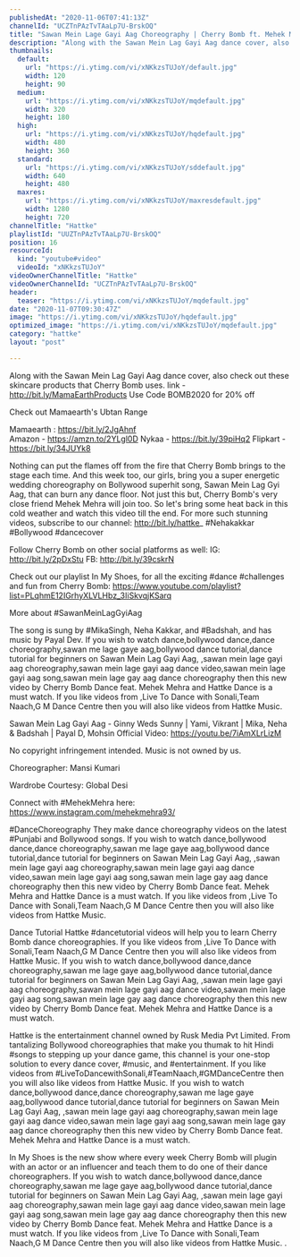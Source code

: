 ```yaml
---
publishedAt: "2020-11-06T07:41:13Z"
channelId: "UCZTnPAzTvTAaLp7U-BrskOQ"
title: "Sawan Mein Lage Gayi Aag Choreography | Cherry Bomb ft. Mehek Mehra | In My Shoes Ep #10​"
description: "Along with the Sawan Mein Lag Gayi Aag dance cover, also check out these skincare products that Cherry Bomb uses. link -http://bit.ly/MamaEarthProducts\nUse Code BOMB2020 for 20% off\n\nCheck out Mamaearth's Ubtan Range\n\nMamaearth :  https://bit.ly/2JgAhnf   \nAmazon - https://amzn.to/2YLgl0D\nNykaa - https://bit.ly/39piHq2\nFlipkart - https://bit.ly/34JUYk8\n\nNothing can put the flames off from the fire that Cherry Bomb brings to the stage each time. And this week too, our girls, bring you a super energetic wedding choreography on Bollywood superhit song, Sawan Mein Lag Gyi Aag, that can burn any dance floor. Not just this but, Cherry Bomb's very close friend Mehek Mehra will join too. So let's bring some heat back in this cold weather and watch this video till the end. For more such stunning videos, subscribe to our channel: http://bit.ly/hattke_\n#Nehakakkar #Bollywood #dancecover\n\nFollow Cherry Bomb on other social platforms as well: \nIG: http://bit.ly/2pDxStu\nFB: http://bit.ly/39cskrN\n\nCheck out our playlist In My Shoes, for all the exciting #dance #challenges and fun from Cherry Bomb: https://www.youtube.com/playlist?list=PLqhmE12IGrhyXLVLHbz_3IiSkvqjKSarq\n\nMore about #SawanMeinLagGyiAag\n\nThe song is sung by #MikaSingh, Neha Kakkar, and #Badshah, and has music by Payal Dev. If you wish to watch dance,bollywood dance,dance choreography,sawan me lage gaye aag,bollywood dance tutorial,dance tutorial for beginners on Sawan Mein Lag Gayi Aag, ,sawan mein lage gayi aag choreography,sawan mein lage gayi aag dance video,sawan mein lage gayi aag song,sawan mein lage gay aag dance choreography then this new video by Cherry Bomb Dance feat. Mehek Mehra and Hattke Dance  is a must watch. If you like videos from ,Live To Dance with Sonali,Team Naach,G M Dance Centre then you will also like videos from Hattke Music.\n\nSawan Mein Lag Gayi Aag - Ginny Weds Sunny | Yami, Vikrant | Mika, Neha & Badshah | Payal D, Mohsin\nOfficial Video: https://youtu.be/7iAmXLrLizM\n\nNo copyright infringement intended. Music is not owned by us.\n\nChoreographer: Mansi Kumari\n\nWardrobe Courtesy: Global Desi\n\nConnect with #MehekMehra here: https://www.instagram.com/mehekmehra93/\n\n#DanceChoreography\nThey make dance choreography videos on the latest #Punjabi and Bollywood songs. If you wish to watch dance,bollywood dance,dance choreography,sawan me lage gaye aag,bollywood dance tutorial,dance tutorial for beginners on Sawan Mein Lag Gayi Aag, ,sawan mein lage gayi aag choreography,sawan mein lage gayi aag dance video,sawan mein lage gayi aag song,sawan mein lage gay aag dance choreography then this new video by Cherry Bomb Dance feat. Mehek Mehra and Hattke Dance  is a must watch. If you like videos from ,Live To Dance with Sonali,Team Naach,G M Dance Centre then you will also like videos from Hattke Music.\n\nDance Tutorial\nHattke #dancetutorial videos will help you to learn Cherry Bomb dance choreographies.  If you like videos from ,Live To Dance with Sonali,Team Naach,G M Dance Centre then you will also like videos from Hattke Music. If you wish to watch dance,bollywood dance,dance choreography,sawan me lage gaye aag,bollywood dance tutorial,dance tutorial for beginners on Sawan Mein Lag Gayi Aag, ,sawan mein lage gayi aag choreography,sawan mein lage gayi aag dance video,sawan mein lage gayi aag song,sawan mein lage gay aag dance choreography then this new video by Cherry Bomb Dance feat. Mehek Mehra and Hattke Dance  is a must watch.\n\nHattke is the entertainment channel owned by Rusk Media Pvt Limited. From tantalizing Bollywood choreographies that make you thumak to hit Hindi #songs to stepping up your dance game, this channel is your one-stop solution to every dance cover, #music, and #entertainment. If you like videos from #LiveToDancewithSonali,#TeamNaach,#GMDanceCentre then you will also like videos from Hattke Music. If you wish to watch dance,bollywood dance,dance choreography,sawan me lage gaye aag,bollywood dance tutorial,dance tutorial for beginners on Sawan Mein Lag Gayi Aag, ,sawan mein lage gayi aag choreography,sawan mein lage gayi aag dance video,sawan mein lage gayi aag song,sawan mein lage gay aag dance choreography then this new video by Cherry Bomb Dance feat. Mehek Mehra and Hattke Dance  is a must watch.\n\nIn My Shoes is the new show where every week Cherry Bomb will plugin with an actor or an influencer and teach them to do one of their dance choreographers. If you wish to watch dance,bollywood dance,dance choreography,sawan me lage gaye aag,bollywood dance tutorial,dance tutorial for beginners on Sawan Mein Lag Gayi Aag, ,sawan mein lage gayi aag choreography,sawan mein lage gayi aag dance video,sawan mein lage gayi aag song,sawan mein lage gay aag dance choreography then this new video by Cherry Bomb Dance feat. Mehek Mehra and Hattke Dance  is a must watch. If you like videos from ,Live To Dance with Sonali,Team Naach,G M Dance Centre then you will also like videos from Hattke Music. ."
thumbnails:
  default:
    url: "https://i.ytimg.com/vi/xNKkzsTUJoY/default.jpg"
    width: 120
    height: 90
  medium:
    url: "https://i.ytimg.com/vi/xNKkzsTUJoY/mqdefault.jpg"
    width: 320
    height: 180
  high:
    url: "https://i.ytimg.com/vi/xNKkzsTUJoY/hqdefault.jpg"
    width: 480
    height: 360
  standard:
    url: "https://i.ytimg.com/vi/xNKkzsTUJoY/sddefault.jpg"
    width: 640
    height: 480
  maxres:
    url: "https://i.ytimg.com/vi/xNKkzsTUJoY/maxresdefault.jpg"
    width: 1280
    height: 720
channelTitle: "Hattke"
playlistId: "UUZTnPAzTvTAaLp7U-BrskOQ"
position: 16
resourceId:
  kind: "youtube#video"
  videoId: "xNKkzsTUJoY"
videoOwnerChannelTitle: "Hattke"
videoOwnerChannelId: "UCZTnPAzTvTAaLp7U-BrskOQ"
header:
  teaser: "https://i.ytimg.com/vi/xNKkzsTUJoY/mqdefault.jpg"
date: "2020-11-07T09:30:47Z"
image: "https://i.ytimg.com/vi/xNKkzsTUJoY/hqdefault.jpg"
optimized_image: "https://i.ytimg.com/vi/xNKkzsTUJoY/mqdefault.jpg"
category: "hattke"
layout: "post"

---
```

Along with the Sawan Mein Lag Gayi Aag dance cover, also check out these skincare products that Cherry Bomb uses. link -http://bit.ly/MamaEarthProducts
Use Code BOMB2020 for 20% off

Check out Mamaearth's Ubtan Range

Mamaearth :  https://bit.ly/2JgAhnf   
Amazon - https://amzn.to/2YLgl0D
Nykaa - https://bit.ly/39piHq2
Flipkart - https://bit.ly/34JUYk8

Nothing can put the flames off from the fire that Cherry Bomb brings to the stage each time. And this week too, our girls, bring you a super energetic wedding choreography on Bollywood superhit song, Sawan Mein Lag Gyi Aag, that can burn any dance floor. Not just this but, Cherry Bomb's very close friend Mehek Mehra will join too. So let's bring some heat back in this cold weather and watch this video till the end. For more such stunning videos, subscribe to our channel: http://bit.ly/hattke_
#Nehakakkar #Bollywood #dancecover

Follow Cherry Bomb on other social platforms as well: 
IG: http://bit.ly/2pDxStu
FB: http://bit.ly/39cskrN

Check out our playlist In My Shoes, for all the exciting #dance #challenges and fun from Cherry Bomb: https://www.youtube.com/playlist?list=PLqhmE12IGrhyXLVLHbz_3IiSkvqjKSarq

More about #SawanMeinLagGyiAag

The song is sung by #MikaSingh, Neha Kakkar, and #Badshah, and has music by Payal Dev. If you wish to watch dance,bollywood dance,dance choreography,sawan me lage gaye aag,bollywood dance tutorial,dance tutorial for beginners on Sawan Mein Lag Gayi Aag, ,sawan mein lage gayi aag choreography,sawan mein lage gayi aag dance video,sawan mein lage gayi aag song,sawan mein lage gay aag dance choreography then this new video by Cherry Bomb Dance feat. Mehek Mehra and Hattke Dance  is a must watch. If you like videos from ,Live To Dance with Sonali,Team Naach,G M Dance Centre then you will also like videos from Hattke Music.

Sawan Mein Lag Gayi Aag - Ginny Weds Sunny | Yami, Vikrant | Mika, Neha & Badshah | Payal D, Mohsin
Official Video: https://youtu.be/7iAmXLrLizM

No copyright infringement intended. Music is not owned by us.

Choreographer: Mansi Kumari

Wardrobe Courtesy: Global Desi

Connect with #MehekMehra here: https://www.instagram.com/mehekmehra93/

#DanceChoreography
They make dance choreography videos on the latest #Punjabi and Bollywood songs. If you wish to watch dance,bollywood dance,dance choreography,sawan me lage gaye aag,bollywood dance tutorial,dance tutorial for beginners on Sawan Mein Lag Gayi Aag, ,sawan mein lage gayi aag choreography,sawan mein lage gayi aag dance video,sawan mein lage gayi aag song,sawan mein lage gay aag dance choreography then this new video by Cherry Bomb Dance feat. Mehek Mehra and Hattke Dance  is a must watch. If you like videos from ,Live To Dance with Sonali,Team Naach,G M Dance Centre then you will also like videos from Hattke Music.

Dance Tutorial
Hattke #dancetutorial videos will help you to learn Cherry Bomb dance choreographies.  If you like videos from ,Live To Dance with Sonali,Team Naach,G M Dance Centre then you will also like videos from Hattke Music. If you wish to watch dance,bollywood dance,dance choreography,sawan me lage gaye aag,bollywood dance tutorial,dance tutorial for beginners on Sawan Mein Lag Gayi Aag, ,sawan mein lage gayi aag choreography,sawan mein lage gayi aag dance video,sawan mein lage gayi aag song,sawan mein lage gay aag dance choreography then this new video by Cherry Bomb Dance feat. Mehek Mehra and Hattke Dance  is a must watch.

Hattke is the entertainment channel owned by Rusk Media Pvt Limited. From tantalizing Bollywood choreographies that make you thumak to hit Hindi #songs to stepping up your dance game, this channel is your one-stop solution to every dance cover, #music, and #entertainment. If you like videos from #LiveToDancewithSonali,#TeamNaach,#GMDanceCentre then you will also like videos from Hattke Music. If you wish to watch dance,bollywood dance,dance choreography,sawan me lage gaye aag,bollywood dance tutorial,dance tutorial for beginners on Sawan Mein Lag Gayi Aag, ,sawan mein lage gayi aag choreography,sawan mein lage gayi aag dance video,sawan mein lage gayi aag song,sawan mein lage gay aag dance choreography then this new video by Cherry Bomb Dance feat. Mehek Mehra and Hattke Dance  is a must watch.

In My Shoes is the new show where every week Cherry Bomb will plugin with an actor or an influencer and teach them to do one of their dance choreographers. If you wish to watch dance,bollywood dance,dance choreography,sawan me lage gaye aag,bollywood dance tutorial,dance tutorial for beginners on Sawan Mein Lag Gayi Aag, ,sawan mein lage gayi aag choreography,sawan mein lage gayi aag dance video,sawan mein lage gayi aag song,sawan mein lage gay aag dance choreography then this new video by Cherry Bomb Dance feat. Mehek Mehra and Hattke Dance  is a must watch. If you like videos from ,Live To Dance with Sonali,Team Naach,G M Dance Centre then you will also like videos from Hattke Music. .